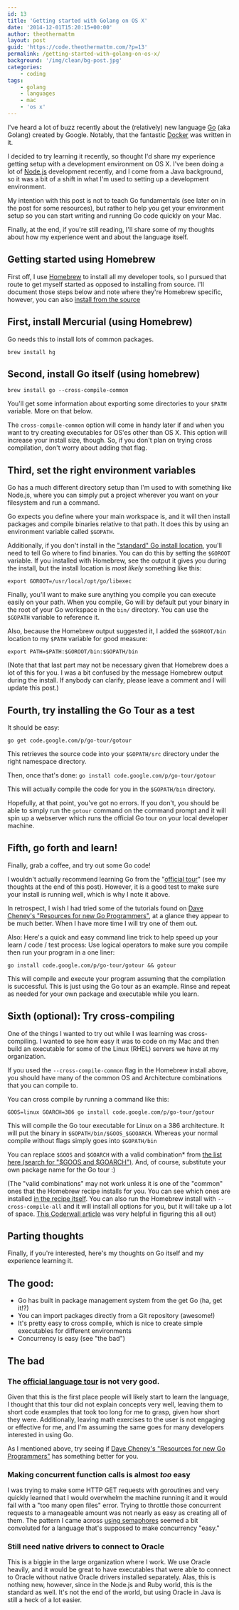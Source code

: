 ```yaml
---
id: 13
title: 'Getting started with Golang on OS X'
date: '2014-12-01T15:20:15+00:00'
author: theothermattm
layout: post
guid: 'https://code.theothermattm.com/?p=13'
permalink: /getting-started-with-golang-on-os-x/
background: '/img/clean/bg-post.jpg'
categories:
    - coding
tags:
    - golang
    - languages
    - mac
    - 'os x'
---
```


I've heard a lot of buzz recently about the (relatively) new language [Go](https://golang.org/) (aka Golang) created by Google.  Notably, that the fantastic [Docker](http://www.slideshare.net/jpetazzo/docker-and-go-why-did-we-decide-to-write-docker-in-go) was written in it.

I decided to try learning it recently, so thought I'd share my experience getting setup with a development environment on OS X.   I've been doing a lot of [Node.js](http://nodejs.org/) development recently, and I come from a Java background, so it was a bit of a shift in what I'm used to setting up a development environment.  

My intention with this post is not to teach Go fundamentals (see later on in the post for some resources), but rather to help you get your environment setup so you can start writing and running Go code quickly on your Mac.

Finally, at the end, if you're still reading, I'll share some of my thoughts about how my experience went and about the language itself. 

## Getting started using Homebrew

First off, I use [Homebrew](http://brew.sh/) to install all my developer tools, so I pursued that route to get myself started as opposed to installing from source.  I'll document those steps below and note where they're Homebrew specific, however, you can also [install from the source](https://golang.org/doc/install)

## First, install Mercurial (using Homebrew)

Go needs this to install lots of common packages.

`brew install hg`

## Second, install Go itself (using homebrew)

`brew install go --cross-compile-common`

You'll get some information about exporting some directories to your `$PATH` variable.  More on that below.

The `cross-compile-common` option will come in handy later if and when you want to try creating executables for OS'es other than OS X.  This option will increase your install size, though.  So, if you don't plan on trying cross compilation, don't worry about adding that flag.

## Third, set the right environment variables

Go has a much different directory setup than I'm used to with something like Node.js, where you can simply put a project wherever you want on your filesystem and run a command. 

Go expects you define where your main workspace is, and it will then install packages and compile binaries relative to that path.  It does this by using an environment variable called `$GOPATH`.

Additionally, if you don't install in the ["standard" Go install location](https://golang.org/doc/install), you'll need to tell Go where to find binaries.  You can do this by setting the `$GOROOT` variable.  If you installed with Homebrew, see the output it gives you during the install, but the install location is _most likely_ something like this:

`export GOROOT=/usr/local/opt/go/libexec`

Finally, you'll want to make sure anything you compile you can execute easily on your path.  When you compile, Go will by default put your binary in the root of your Go workspace in the `bin/` directory.  You can use the `$GOPATH` variable to reference it.

Also, because the Homebrew output suggested it, I added the `$GOROOT/bin` location to my `$PATH` variable for good measure:

`export PATH=$PATH:$GOROOT/bin:$GOPATH/bin`

(Note that that last part may not be necessary given that Homebrew does a lot of this for you.  I was a bit confused by the message Homebrew output during the install.  If anybody can clarify, please leave a comment and I will update this post.)

## Fourth, try installing the Go Tour as a test

It should be easy:

`go get code.google.com/p/go-tour/gotour`

This retrieves the source code into your `$GOPATH/src` directory under the right namespace directory.

Then, once that's done:
`go install code.google.com/p/go-tour/gotour`

This will actually compile the code for you in the `$GOPATH/bin` directory.

Hopefully, at that point, you've got no errors.  If you don't, you should be able to simply run the `gotour` command on the command prompt and it will spin up a webserver which runs the official Go tour on your local developer machine. 

## Fifth, go forth and learn!

Finally, grab a coffee, and try out some Go code!  

I wouldn't actually recommend learning Go from the "[official tour](https://tour.golang.org)" (see my thoughts at the end of this post). However, it is a good test to make sure your install is running well, which is why I note it above.

In retrospect, I wish I had tried some of the tutorials found on [Dave Cheney's "Resources for new Go Programmers"](http://dave.cheney.net/resources-for-new-go-programmers), at a glance they appear to be much better.  When I have more time I will try one of them out.

Also:  Here's a quick and easy command line trick to help speed up your learn / code / test process: Use logical operators to make sure you compile then run your program in a one liner:
 
`go install code.google.com/p/go-tour/gotour && gotour`

This will compile and execute your program assuming that the compilation is successful. This is just using the Go tour as an example.  Rinse and repeat as needed for your own package and executable while you learn.

## Sixth (optional): Try cross-compiling

One of the things I wanted to try out while I was learning was cross-compiling.  I wanted to see how easy it was to code on my Mac and then build an executable for some of the Linux (RHEL) servers we have at my organization.

If you used the `--cross-compile-common` flag in the Homebrew install above, you should have many of the common OS and Architecture combinations that you can compile to.

You can cross compile by running a command like this:

`GOOS=linux GOARCH=386 go install code.google.com/p/go-tour/gotour`

This will compile the Go tour executable for Linux on a 386 architecture.  It will put the binary in `$GOPATH/bin/$GOOS_$GOOARCH`.  Whereas your normal compile without flags simply goes into `$GOPATH/bin`

You can replace `$GOOS` and `$GOARCH` with a valid combination* from [the list here (search for "$GOOS and $GOARCH")](https://golang.org/doc/install/source).  And, of course, substitute your own package name for the Go tour :)  

(The "valid combinations" may not work unless it is one of the "common" ones that the Homebrew recipe installs for you.  You can see which ones are installed [in the recipe itself](https://github.com/Homebrew/homebrew/blob/master/Library/Formula/go.rb).  You can also run the Homebrew install with <code>--cross-compile-all</code> and it will install all options for you, but it will take up a lot of space.  [This Coderwall article](https://coderwall.com/p/pnfwxg) was very helpful in figuring this all out)

## Parting thoughts

Finally, if you're interested, here's my thoughts on Go itself and my experience learning it.

## The good:

* Go has built in package management system from the get Go (ha, get it!?)
* You can import packages directly from a Git repository (awesome!)
* It's pretty easy to cross compile, which is nice to create simple executables for different environments
* Concurrency is easy (see "the bad")

## The bad

### The [official language tour](https://tour.golang.org/) is not very good. 
 
Given that this is the first place people will likely start to learn the language, I thought that this tour did not explain concepts very well, leaving them to short code examples that took too long for me to grasp, given how short they were.  Additionally, leaving math exercises to the user is not engaging or effective for me, and I'm assuming the same goes for many developers interested in using Go.

As I mentioned above, try seeing if [Dave Cheney's "Resources for new Go Programmers"](http://dave.cheney.net/resources-for-new-go-programmers) has something better for you.

### Making concurrent function calls is almost *too* easy

I was trying to make some HTTP GET requests with goroutines and very quickly learned that I would overwhelm the machine running it and it would fail with a "too many open files" error. Trying to throttle those concurrent requests to a manageable amount was not nearly as easy as creating all of them. The pattern I came across [using semaphores](http://www.golangpatterns.info/concurrency/parallel-for-loop) seemed a bit convoluted for a language that's supposed to make concurrency "easy." 

### Still need native drivers to connect to Oracle

This is a biggie in the large organization where I work.  We use Oracle heavily, and it would be great to have executables that were able to connect to Oracle without native Oracle drivers installed separately.  Alas, this is nothing new, however, since in the Node.js and Ruby world, this is the standard as well.  It's not the end of the world, but using Oracle in Java is still a heck of a lot easier.